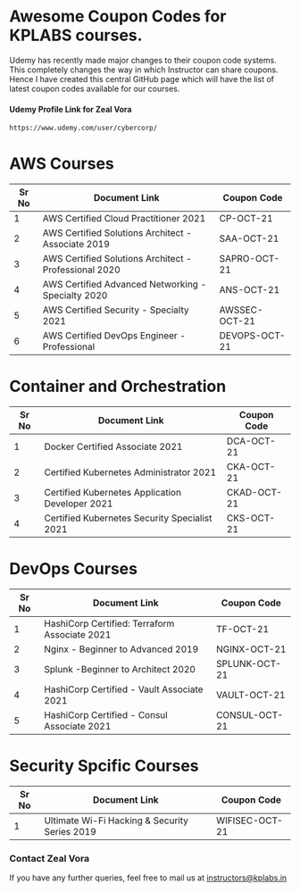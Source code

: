# Awesome Coupon Codes for KPLABS courses.

Udemy has recently made major changes to their coupon code systems. This completely changes the way in which Instructor can share coupons. Hence I have created this central GitHub page which will have the list of latest coupon codes available for our courses.

#### Udemy Profile Link for Zeal Vora

```sh
https://www.udemy.com/user/cybercorp/
```

# AWS Courses 

| Sr No | Document Link | Coupon Code |
| ------ | ------ | ------ |
| 1 |AWS Certified Cloud Practitioner 2021 | CP-OCT-21 | 
| 2 |AWS Certified Solutions Architect - Associate  2019| SAA-OCT-21 |
| 3 |AWS Certified Solutions Architect - Professional 2020 | SAPRO-OCT-21 |
| 4 |AWS Certified Advanced Networking - Specialty 2020 | ANS-OCT-21 |
| 5 |AWS Certified Security - Specialty 2021 | AWSSEC-OCT-21 |
| 6 |AWS Certified DevOps Engineer - Professional | DEVOPS-OCT-21 |

# Container and Orchestration

| Sr No | Document Link | Coupon Code |
| ------ | ------ | ------ |
| 1 | Docker Certified Associate 2021 | DCA-OCT-21 | 
| 2 | Certified Kubernetes Administrator 2021 | CKA-OCT-21	 | 
| 3 | Certified Kubernetes Application Developer 2021 | CKAD-OCT-21 | 
| 4 | Certified Kubernetes Security Specialist 2021 | CKS-OCT-21| 

# DevOps Courses

| Sr No | Document Link | Coupon Code |
| ------ | ------ | ------ |
| 1 | HashiCorp Certified: Terraform Associate 2021 | TF-OCT-21 | 
| 2 | Nginx - Beginner to Advanced 2019 | NGINX-OCT-21 | 
| 3 | Splunk  -Beginner to Architect 2020 | SPLUNK-OCT-21 | 
| 4 | HashiCorp Certified - Vault Associate 2021 | VAULT-OCT-21 | 
| 5 | HashiCorp Certified - Consul Associate 2021 | CONSUL-OCT-21	 | 


# Security Spcific Courses

| Sr No | Document Link | Coupon Code |
| ------ | ------ | ------ |
| 1 | Ultimate Wi-Fi Hacking & Security Series 2019 | WIFISEC-OCT-21 | 


### Contact Zeal Vora
If you have any further queries, feel free to mail us at instructors@kplabs.in
